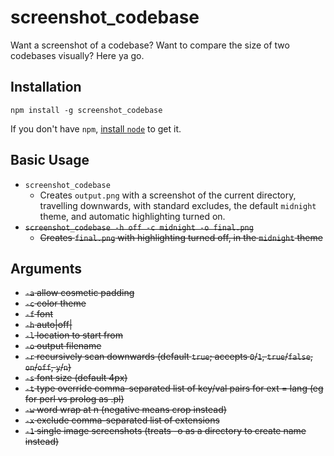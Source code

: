 # screenshot_codebase
Want a screenshot of a codebase?  Want to compare the size of two codebases visually?  Here ya go.

## Installation
`npm install -g screenshot_codebase`

If you don't have `npm`, [install `node`](https://nodejs.org/en/download/) to get it.

## Basic Usage

  * `screenshot_codebase`
    * Creates `output.png` with a screenshot of the current directory, travelling downwards,
      with standard excludes, the default `midnight` theme, and automatic highlighting turned on.
  * ~~`screenshot_codebase -h off -c midnight -o final.png`~~
    * ~~Creates `final.png` with highlighting turned off, in the `midnight` theme~~

## Arguments
  * ~~`-a` allow cosmetic padding~~
  * ~~`-c` color theme~~
  * ~~`-f` font~~
  * ~~`-h` auto|off|~~
  * ~~`-l` location to start from~~
  * ~~`-o` output filename~~
  * ~~`-r` recursively scan downwards (default `true`; accepts `0`/`1`, `true`/`false`, `on`/`off`, `y`/`n`)~~
  * ~~`-s` font size (default 4px)~~
  * ~~`-t` type override comma-separated list of key/val pairs for ext = lang (eg for perl vs prolog as .pl)~~
  * ~~`-w` word wrap at n (negative means crop instead)~~
  * ~~`-x` exclude comma-separated list of extensions~~
  * ~~`-1` single image screenshots (treats -o as a directory to create name instead)~~

